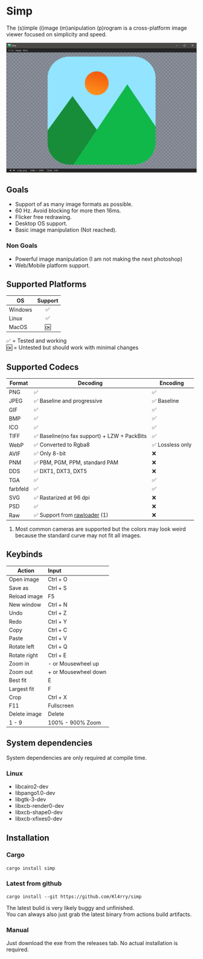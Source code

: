 # Simp  

The (s)imple (i)mage (m)anipulation (p)rogram is a cross-platform image viewer focused on simplicity and speed.

![Screenshot](images/screenshot.png)

## Goals

* Support of as many image formats as possible.
* 60 Hz. Avoid blocking for more then 16ms.
* Flicker free redrawing.
* Desktop OS support.
* Basic image manipulation (Not reached).

### Non Goals

* Powerful image manipulation (I am not making the next photoshop)
* Web/Mobile platform support.

## Supported Platforms

| OS      | Support |
| ------- | :-----: |
| Windows |    ✅    |
| Linux   |    ✅    |
| MacOS   |    🆗    |

✅ = Tested and working  
🆗 = Untested but should work with minimal changes

## Supported Codecs

| Format   | Decoding                                                             | Encoding        |
| -------- | -------------------------------------------------------------------- | --------------- |
| PNG      | ✅                                                                    | ✅               |
| JPEG     | ✅ Baseline and progressive                                           | ✅ Baseline      |
| GIF      | ✅                                                                    | ✅               |
| BMP      | ✅                                                                    | ✅               |
| ICO      | ✅                                                                    | ✅               |
| TIFF     | ✅ Baseline(no fax support) + LZW + PackBits                          | ✅               |
| WebP     | ✅ Converted to Rgba8                                                 | ✅ Lossless only |
| AVIF     | ✅ Only 8-bit                                                         | ❌               |
| PNM      | ✅ PBM, PGM, PPM, standard PAM                                        | ❌               |
| DDS      | ✅ DXT1, DXT3, DXT5                                                   | ❌               |
| TGA      | ✅                                                                    | ✅               |
| farbfeld | ✅                                                                    | ✅               |
| SVG      | ✅ Rastarized at 96 dpi                                               | ❌               |
| PSD      | ✅                                                                    | ❌               |
| Raw      | ✅ Support from [rawloader](https://github.com/pedrocr/rawloader) (1) | ❌               |

1. Most common cameras are supported but the colors may look weird because the standard curve may not fit all images.

## Keybinds

| Action       | Input                |
| ------------ | :------------------- |
| Open image   | Ctrl + O             |
| Save as      | Ctrl + S             |
| Reload image | F5             |
| New window   | Ctrl + N             |
| Undo         | Ctrl + Z             |
| Redo         | Ctrl + Y             |
| Copy         | Ctrl + C             |
| Paste        | Ctrl + V             |
| Rotate left  | Ctrl + Q             |
| Rotate right | Ctrl + E             |
| Zoom in      | - or Mousewheel up   |
| Zoom out     | + or Mousewheel down |
| Best fit     | E                    |
| Largest fit  | F                    |
| Crop         | Ctrl + X             |
| F11          | Fullscreen           |
| Delete image | Delete               |
| 1 - 9        | 100% - 900% Zoom     |

## System dependencies

System dependencies are only required at compile time.

### Linux

* libcairo2-dev
* libpango1.0-dev
* libgtk-3-dev
* libxcb-render0-dev
* libxcb-shape0-dev
* libxcb-xfixes0-dev

## Installation

### Cargo

```shell
cargo install simp
```

### Latest from github

```shell
cargo install --git https://github.com/Kl4rry/simp
```

The latest bulid is very likely buggy and unfinished.  
You can always also just grab the latest binary from actions build artifacts.

### Manual

Just download the exe from the releases tab. No actual installation is required.
